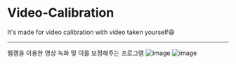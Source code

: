 # Video-Calibration
It's made for video calibration with video taken yourself😄

***
웹캠을 이용한 영상 녹화 및 이를 보정해주는 프로그램
![image](https://github.com/Jung-H-C/Video-Calibration/assets/101037538/50a9a97f-66b5-4521-bf75-f3d27a0aa27c)
![image](https://github.com/Jung-H-C/Video-Calibration/assets/101037538/521b61b8-88bc-43b3-a066-91a0680ebf64)

